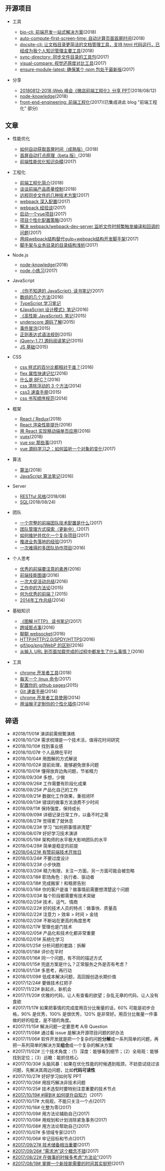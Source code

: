 ## 开源项目

+   工具
    +   [bio-cli: 前端开发一站式解决方案](https://github.com/weidian-inc/bio-cli)(2018)
    +   [auto-compute-first-screen-time: 自动计算页面首屏时间](https://github.com/hoperyy/auto-compute-first-screen-time)(2018)
    +   [docsite-cli: 让文档目录更简洁的文档管理工具，支持 html 代码运行，已经成为我个人知识管理主要工具](https://github.com/hoperyy/docsite-cli)(2018)
    +   [sync-directory: 同步文件目录的工具包](https://github.com/hoperyy/sync-directory)(2017)
    +   [visual-compare: 视觉还原度对比工具](https://github.com/hoperyy/visual-compare)(2017)
    +   [ensure-module-latest: 确保某个 npm 包处于最新版](https://github.com/hoperyy/ensure-module-latest)(2017)

+   分享
    +   [20180812-2018 iWeb 峰会《微店前端工程化》分享 PPT](https://github.com/hoperyy/blog/issues/115)(2018/08/12)
    +   [node-knowledge](https://github.com/hoperyy/node-knowledge)(2018)
    +   [front-end-engineering: 前端工程化](https://github.com/hoperyy/front-end-engineering)(2017)(已集成进此 blog "前端工程化" 部分)

## 文章

+   性能优化
    +   [如何自动获取首屏时间（成熟版）](https://github.com/hoperyy/blog/issues/102)(2018)
    +   [首屏自动打点原理（beta 版）](https://github.com/hoperyy/blog/issues/101)(2018)
    +   [前端性能优化知识杂糅](https://github.com/hoperyy/blog/issues/108)(2017)

+  工程化
    +   [前端工程化简介](https://github.com/hoperyy/blog/issues/114)(2018)
    +   [谈谈前端产品质量控制](https://github.com/hoperyy/blog/issues/100)(2018)
    +   [远程同步文件的几种技术方案](https://github.com/hoperyy/blog/issues/4)(2017)
    +   [webpack 深入配置](https://github.com/hoperyy/front-end-engineering/issues/15)(2017)
    +   [webpack 经验谈](https://github.com/hoperyy/front-end-engineering/issues/14)(2017)
    +   [启动一个vue项目](https://github.com/hoperyy/front-end-engineering/issues/1)(2017)
    +   [项目个性化配置策略](https://github.com/hoperyy/front-end-engineering/issues/11)(2017)
    +   [解决 webpack/webpack-dev-server 监听文件时频繁触发编译和回调的问题](https://github.com/hoperyy/front-end-engineering/issues/4)(2017)
    +   [用纯webpack结构替代gulp+webpack结构开发脚手架](https://github.com/hoperyy/front-end-engineering/issues/10)(2017)
    +   [脚手架与业务目录的目录结构浅析](https://github.com/hoperyy/front-end-engineering/issues/16)(2017)

+  Node.js
    +   [node-knowledge](https://github.com/hoperyy/node-knowledge)(2018)
    +   [node 小练习](https://github.com/hoperyy/blog/issues/63)(2017)

+  JavaScript
    +   [《你不知道的 JavaScript》读书笔记](https://github.com/hoperyy/blog/issues/95)(2017)
    +   [数组的几个方法](https://github.com/hoperyy/blog/issues/23)(2016)
    +   [TypeScript 学习笔记](https://github.com/hoperyy/blog/issues/105)
    +   [《JavaScript 设计模式》笔记](https://github.com/hoperyy/blog/issues/53)(2016)
    +   [《高性能 JavaScript》笔记](https://github.com/hoperyy/blog/issues/54)(2015)
    +   [underscore 源码了解](https://github.com/hoperyy/blog/issues/5)(2015)
    +   [事件冒泡](https://github.com/hoperyy/blog/issues/40)(2015)
    +   [正则表达式语法规则](https://github.com/hoperyy/blog/issues/7)(2015)
    +   [jQuery-1.7.1 源码阅读笔记](https://github.com/hoperyy/blog/issues/9)(2015)
    +   [JS 基础](https://github.com/hoperyy/blog/issues/28)(2015)

+  CSS
    +   [css 样式的百分比都相对于谁？](https://github.com/hoperyy/blog/issues/18)(2016)
    +   [flex 属性快速记忆](https://github.com/hoperyy/blog/issues/41)(2016)
    +   [什么是 BFC？](https://github.com/hoperyy/blog/issues/16)(2016)
    +   [css 清除浮动的 3 个方法](https://github.com/hoperyy/blog/issues/17)(2014)
    +   [css3 速查手册](https://github.com/hoperyy/blog/issues/13)(2015)
    +   [css 书写顺序规范](https://github.com/hoperyy/blog/issues/6)(2014)

+   框架
    +   [React / Redux](https://github.com/hoperyy/blog/issues/118)(2018)
    +   [React 渲染性能提升](https://github.com/hoperyy/blog/issues/21)(2016)
    +   [用 React 实现移动端单页应用](https://github.com/hoperyy/blog/issues/43)(2016)
    +   [vuex](https://github.com/hoperyy/blog/issues/117)(2018)
    +   [vue ssr 那些事](https://github.com/hoperyy/blog/issues/99)(2017)
    +   [vue 源码学习之：如何监听一个对象的变化](https://github.com/hoperyy/blog/issues/61)(2017)

+   算法
    +   [算法](https://github.com/hoperyy/blog/issues/121)(2018)
    +   [JavaScript 算法笔记](https://github.com/hoperyy/blog/issues/27)(2016)

+   Server
    +   [RESTful 风格](https://github.com/hoperyy/blog/issues/120)(2018/08)
    +   [SQL](https://github.com/hoperyy/blog/issues/119)(2018/08/24)

+   团队
    +   [一个完整的前端团队技术配置是什么](https://github.com/hoperyy/blog/issues/97)(2017)
    +   [团队管理方式探索（更新中）](https://github.com/hoperyy/blog/issues/94)(2017)
    +   [如何维护并优化一个复杂项目](https://github.com/hoperyy/blog/issues/55)(2017)
    +   [推进业务落地的经验](https://github.com/hoperyy/blog/issues/92)(2017)
    +   [一次难得的多团队协作项目](https://github.com/hoperyy/blog/issues/47)(2016)

+  个人思考
    +   [优秀的前端要注意的素养](https://github.com/hoperyy/blog/issues/48)(2016)
    +   [前端技能图谱](https://github.com/hoperyy/blog/issues/50)(2016)
    +   [一次大促活动总结](https://github.com/hoperyy/blog/issues/46)(2016)
    +   [工作中的方法论](https://github.com/hoperyy/blog/issues/45)(2015)
    +   [何为优秀的前端？](https://github.com/hoperyy/blog/issues/49)(2015)
    +   [2014年工作总结](https://github.com/hoperyy/blog/issues/44)(2014)

+  基础知识
    +   [《图解 HTTP》 读书笔记](https://github.com/hoperyy/blog/issues/58)(2017)
    +   [跨域那点事](https://github.com/hoperyy/blog/issues/25)(2016)
    +   [聊聊 websocket](https://github.com/hoperyy/blog/issues/24)(2016)
    +   [HTTP/HTTP/2.0/SPDY/HTTPS](https://github.com/hoperyy/blog/issues/20)(2016)
    +   [gif/jpg/png/WebP 的区别](https://github.com/hoperyy/blog/issues/42)(2016)
    +   [从输入 URL 到页面加载完成的过程中都发生了什么事情？](https://github.com/hoperyy/blog/issues/19)(2016)

+  工具
    +   [chrome 开发者工具](https://github.com/hoperyy/blog/issues/122)(2018)
    +   [每天一个 linux 命令](https://github.com/hoperyy/blog/issues/112)(2017)
    +   [配置你的 github pages](https://github.com/hoperyy/blog/issues/10)(2015)
    +   [Git 速查手册](https://github.com/hoperyy/blog/issues/51)(2014)
    +   [chrome 开发者工具使用](https://github.com/hoperyy/blog/issues/11)(2014)
    +   [用油猴子定制你的个性化插件](https://github.com/hoperyy/blog/issues/8)(2014)
    
## 碎语

+   #2018/11/01# 演讲前需频繁演练
+   #2018/10/12# 需求梳理是一个技术活，值得花时间研究
+   #2018/10/10# 找到事业感
+   #2018/10/07# 个人品牌在平时
+   #2018/10/04# 用图解的方式解说
+   #2018/10/02# 提前处理，能够避免很多问题
+   #2018/10/01# 懂得放弃边角问题，节省精力
+   #2018/09/30# 多想，少做
+   #2018/09/26# 工作需要有阶段化成果
+   #2018/09/25# 产品化自己的工作
+   #2018/09/21# 数据化工作效果，重视闭环
+   #2018/09/13# 错误的做事方法浪费不少时间
+   #2018/09/11# 保持强度，保持成长
+   #2018/09/09# 详细记录日常工作，以备不时之需
+   #2018/08/27# 觉得累了就休息
+   #2018/08/23# 学习 “如何把事情讲清楚”
+   #2018/08/07# 好好学习技术演讲
+   #2018/05/19# 架构师的水平极大影响团队的水平
+   #2018/04/28# 简单是稳定的前提
+   [#2018/04/21# 有赞前端技术开放日](https://github.com/hoperyy/blog/issues/107)
+   #2018/03/24# 不要过度设计
+   #2018/03/23# 小步快跑
+   #2018/03/20# 精力有限，关注一方面，另一方面可能会被忽略
+   #2018/03/18# 职场角色：执行者、驱动者
+   #2018/03/18# 完成搬家！和租房告别
+   #2018/03/16# 你的客户是谁？做事情前需要想清楚这个问题
+   #2018/03/03# 每个阶段都需要有技术突破
+   #2018/02/25# 技术、运气、情商
+   #2018/02/22# 好的技术人员的特点：做事快、质量高
+   #2018/02/22# 注意力 > 效率 > 时间 > 金钱
+   #2018/02/20# 不断站在更高的角度思考
+   #2018/02/17# 管理也是门技术
+   #2018/02/05# 产品化和技术化都非常重要
+   #2018/02/01# 系统化学习
+   #2018/01/25# 分析问题的套路：拆解
+   #2018/01/18# 评价在平时
+   #2018/01/16# 同一个问题，有不同的描述方式
+   #2018/01/15# 兜底方案是什么？正常服务之外是否有考虑？
+   #2018/01/13# 多思考，再行动
+   #2018/01/09# 低成本解决问题，高回报创造长期价值
+   #2017/12/24# 要做技术扛把子
+   #2017/11/22# 新起点，新机会
+   #2017/11/20# 优雅的代码，让人有查看的欲望；杂乱无章的代码，让人没有食欲
+   #2017/11/17# 如果把事情的完成度用百分比衡量的话，60% 可能是初步合格，90% 是优秀，100% 是很优秀，120% 是非常好。用百分比衡量一件事做的好的程度，是不错的角度。
+   #2017/11/15# 解决问题一定要思考 A/B Question
+   #2017/11/08# 通过看 issue 是解决开源项目问题的好办法
+   #2017/11/06# 软件开发就是把一个复杂的问题**分解**成一系列简单的问题，再把一系列简单的解决方案**组合**成一个复杂的解决方案
+   #2017/11/02# 三个技术角度：（1）深度：能够看到细节；（2）全局观：能够找到定位；（3）远瞻：能抓住核心
+   #2017/10/30# 头脑风暴：如果在优化性能的时候遇到瓶颈，不妨尝试绕过该问题，先解决其周边问题，比如**代码可读性**
+   #2017/10/27# 好好学习如何写 PPT
+   #2017/10/26# 用技巧解决非技术问题
+   #2017/10/25# 技术选型时要特别注意重要的技术节点
+   [#2017/10/19# #得到# 如何提升自知力](https://github.com/hoperyy/blog/issues/91)（2017）
+   #2017/10/17# 大局观，不能只关注一个点(2017)
+   #2017/10/16# 化整为零(2017)
+   #2017/10/09# 用方法论辅助自己(2017)
+   #2017/10/08# 用规划和计划消除紧急事务(2017)
+   #2017/10/08# 用方法论帮助自己(2017)
+   #2017/10/07# 多领域专家(2017)
+   #2017/10/06# 牢记目标和节点(2017)
+   [#2017/09/27# 技术储备相当重要](https://github.com/hoperyy/blog/issues/60)(2017)
+   [#2017/09/26# “需求池”这个概念不错](https://github.com/hoperyy/blog/issues/59)(2017)
+   [#2017/08/22# 在做事的时候多考虑“方法论”](https://github.com/hoperyy/blog/issues/57)(2017)
+   [#2017/08/19# 掌握一个新技能需要的时间其实挺短](https://github.com/hoperyy/blog/issues/56)(2017)


